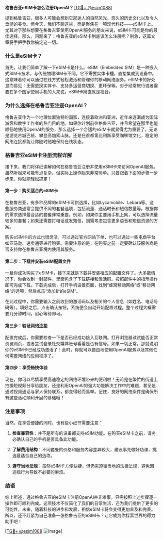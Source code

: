 **格鲁吉亚eSIM卡怎么注册OpenAI？**[[TG💪+ @esim1088](https://t.me/s/esim1088)]

提到格鲁吉亚，很多人可能会想到它那迷人的自然风光、悠久的历史文化以及令人垂涎的美食。但今天，我们不聊这些，而是聚焦在一项现代科技——eSIM卡上。尤其对于那些想要在格鲁吉亚使用OpenAI服务的朋友来说，eSIM卡可能是你的最佳选择。那么，问题来了：格鲁吉亚的eSIM卡到底该怎么注册呢？别急，这篇文章将手把手教你搞定这一切。

### 什么是eSIM卡？

首先，让我们简单了解一下eSIM卡是什么。eSIM（Embedded SIM）是一种嵌入式SIM卡技术，与传统物理SIM卡不同，它不需要实体卡槽，直接集成到设备中。这意味着你可以通过在线方式轻松激活和管理你的移动网络服务。eSIM卡的好处显而易见：无需更换实体卡、支持多运营商切换、更环保等。对于经常旅行或者需要在多个国家使用手机的人来说，eSIM卡简直就是福音。

### 为什么选择在格鲁吉亚注册OpenAI？

格鲁吉亚作为一个地理位置独特的国家，连接着欧洲和亚洲，近年来逐渐成为国际游客和数字工作者的热门目的地。如果你计划前往格鲁吉亚，并且希望在那里也能顺畅地使用OpenAI的服务，那么选择一个合适的eSIM卡就显得尤为重要了。无论是游览古城巴统、攀登高加索山脉，还是在首都第比利斯享受咖啡馆文化，稳定的网络连接都能让你随时随地保持在线状态。

### 格鲁吉亚eSIM卡注册流程详解

接下来，我们将详细讲解如何在格鲁吉亚注册并使用eSIM卡来访问OpenAI服务。虽然听起来可能有点复杂，但实际上操作起来非常简单。只要跟着下面的步骤一步步来，你就能轻松搞定！

#### 第一步：购买适合的eSIM卡

在格鲁吉亚，有多种品牌的eSIM卡可供选择，比如Lycamobile、Lebara等。这些服务商通常会提供不同的套餐选项，包括流量、通话时长和短信数量等。根据你的需求选择最合适的套餐非常重要。例如，如果你主要用手机上网，可以选择流量较多的套餐；如果还需要打电话或发短信，则需考虑包含更多语音和短信资源的方案。

购买eSIM卡的方式也很灵活，可以通过官方网站下单，也可以通过一些电商平台如亚马逊、速卖通等进行购买。需要注意的是，在购买之前一定要确认该服务商是否支持你在格鲁吉亚境内使用其服务。

#### 第二步：下载并安装eSIM配置文件

一旦你成功购买了eSIM卡，接下来就是下载并安装相应的配置文件了。大多数情况下，你会收到一封邮件，里面包含了下载链接和激活码。按照邮件中的指示操作即可完成下载。下载完成后，打开手机设置页面，找到“蜂窝移动网络”或“移动网络”的选项，然后点击“添加新的eSIM”。

在此过程中，你需要输入之前收到的激活码以及相关的个人信息（如姓名、电话号码等）。填好之后，点击确认按钮，系统便会自动开始配置过程。整个过程大概需要几分钟时间，耐心等待即可。

#### 第三步：验证网络连接

配置完成后，你需要检查一下是否已经成功接入互联网。打开浏览器试试能否正常浏览网页，或者尝试登录社交媒体账号看看是否有信号。如果一切正常，那就说明你的eSIM卡已经成功激活了！此时，你就可以自由地使用OpenAI服务以及其他任何需要网络的应用程序了。

#### 第四步：享受畅快体验

现在，你可以尽情享受高速稳定的网络环境带来的便利啦！无论是在繁忙的街道上拍摄短视频分享给朋友，还是利用OpenAI的强大功能解决工作中的难题，甚至是通过视频通话与家人保持联系，都变得轻而易举。记住，良好的网络条件是确保所有这些活动顺利开展的基础哦！

### 注意事项

当然，在享受便捷的同时，也有些小细节需要注意：

1. **检查兼容性**：并不是所有的设备都支持eSIM功能。在购买eSIM卡之前，请务必确认自己的手机是否具备此功能。
   
2. **了解费用结构**：不同套餐的价格和服务内容差异较大，建议事先做好功课，挑选最适合自己的选项。
   
3. **遵守当地法规**：虽然eSIM卡方便快捷，但仍需遵循当地的法律法规，避免因违规行为导致不必要的麻烦。

### 结语

综上所述，通过格鲁吉亚的eSIM卡注册OpenAI并非难事，只需按照上述步骤逐一操作即可顺利完成。这项技术不仅简化了我们的日常生活，还为我们提供了更多的可能性。未来，随着科技的进步和发展，相信eSIM卡将会变得更加普及和完善。所以，还不赶紧为自己准备一张格鲁吉亚的eSIM卡？让它成为你探索世界的得力助手吧！

[[TG💪+ @esim1088](https://t.me/s/esim1088) ![Image](https://i.postimg.cc/4NQfJmqS/Snipaste-2025-05-13-00-14-12.png)]